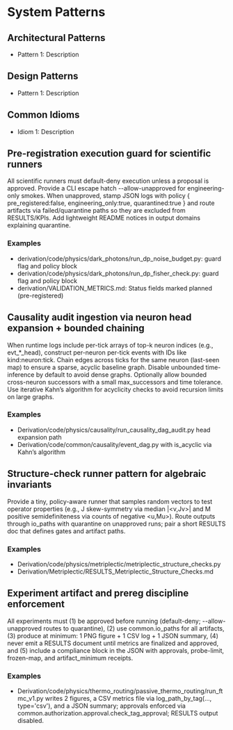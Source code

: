 # System Patterns

## Architectural Patterns

- Pattern 1: Description

## Design Patterns

- Pattern 1: Description

## Common Idioms

- Idiom 1: Description

## Pre-registration execution guard for scientific runners

All scientific runners must default-deny execution unless a proposal is approved. Provide a CLI escape hatch --allow-unapproved for engineering-only smokes. When unapproved, stamp JSON logs with policy { pre_registered:false, engineering_only:true, quarantined:true } and route artifacts via failed/quarantine paths so they are excluded from RESULTS/KPIs. Add lightweight README notices in output domains explaining quarantine.

### Examples

- derivation/code/physics/dark_photons/run_dp_noise_budget.py: guard flag and policy block
- derivation/code/physics/dark_photons/run_dp_fisher_check.py: guard flag and policy block
- derivation/VALIDATION_METRICS.md: Status fields marked planned (pre-registered)


## Causality audit ingestion via neuron head expansion + bounded chaining

When runtime logs include per-tick arrays of top-k neuron indices (e.g., evt_*_head), construct per-neuron per-tick events with IDs like kind:neuron:tick. Chain edges across ticks for the same neuron (last-seen map) to ensure a sparse, acyclic baseline graph. Disable unbounded time-inference by default to avoid dense graphs. Optionally allow bounded cross-neuron successors with a small max_successors and time tolerance. Use iterative Kahn’s algorithm for acyclicity checks to avoid recursion limits on large graphs.

### Examples

- Derivation/code/physics/causality/run_causality_dag_audit.py head expansion path
- Derivation/code/common/causality/event_dag.py with is_acyclic via Kahn’s algorithm


## Structure-check runner pattern for algebraic invariants

Provide a tiny, policy-aware runner that samples random vectors to test operator properties (e.g., J skew-symmetry via median |<v,Jv>| and M positive semidefiniteness via counts of negative <u,Mu>). Route outputs through io_paths with quarantine on unapproved runs; pair a short RESULTS doc that defines gates and artifact paths.

### Examples

- Derivation/code/physics/metriplectic/metriplectic_structure_checks.py
- Derivation/Metriplectic/RESULTS_Metriplectic_Structure_Checks.md


## Experiment artifact and prereg discipline enforcement

All experiments must (1) be approved before running (default-deny; --allow-unapproved routes to quarantine), (2) use common.io_paths for all artifacts, (3) produce at minimum: 1 PNG figure + 1 CSV log + 1 JSON summary, (4) never emit a RESULTS document until metrics are finalized and approved, and (5) include a compliance block in the JSON with approvals, probe-limit, frozen-map, and artifact_minimum receipts.

### Examples

- Derivation/code/physics/thermo_routing/passive_thermo_routing/run_ftmc_v1.py writes 2 figures, a CSV metrics file via log_path_by_tag(..., type='csv'), and a JSON summary; approvals enforced via common.authorization.approval.check_tag_approval; RESULTS output disabled.
